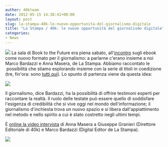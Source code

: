 ```yaml
---
author: 40kteam
date: 2012-05-15 14:38:41+00:00
layout: post
slug: la-stampa-40k-le-nuove-opportunita-del-giornalismo-digitale
title: "La Stampa / 40k: le nuove opportunità del giornalismo digitale"
categories:
- News
---
```


![](http://40k.it/wp-content/uploads/2012/05/Kh0Lekl7Xb-300x300.jpg) La sala di Book to the Future era piena sabato, all'[incontro](http://40k.it/?p=872) sugli ebook come nuovo formato per il giornalismo: a parlarne c'erano insieme a noi Marco Bardazzi e Anna Masera, de La Stampa. Abbiamo raccontato le  possibilità che stiamo esplorando insieme con la serie di titoli in coedizione (tre, fin'ora: sono [tutti qui](http://www.lastampa.it/promozioni/ebook/default.asp)). Lo spunto di partenza viene da questa idea:




![](http://40k.it/wp-content/uploads/2012/05/Schermata-2012-05-15-a-16.00.18.png)




Il giornalismo, dice Bardazzi, ha la possibilità di offrire testimoni esperti per raccontare la realtà. Il ruolo delle testate può essere quello di soddisfare l'esigenza di credibilità che si vive oggi nel mondo dell'informazione; il giornalismo d'inchiesta trova un nuovo spazio e si libera dall'appiattimento nel metodo e nello spirito a cui è stato costretto negli ultimi tempi.




È [online la video intervista](http://multimedia.lastampa.it/multimedia/salone-del-libro/lstp/145279/) di Anna Masera a Giuseppe Granieri (Direttore Editoriale di 40k) e Marco Bardazzi (Digital Editor de La Stampa).




[![](http://40k.it/wp-content/uploads/2012/05/Seth-Godin.jpg)](http://40k.it/wp-content/uploads/2012/05/Seth-Godin.jpg)

